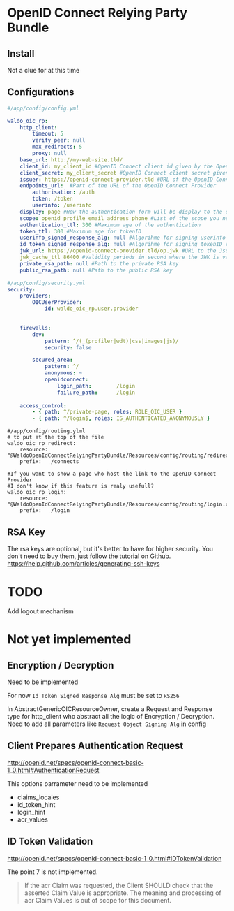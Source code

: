 OpenID Connect Relying Party Bundle
===================================

## Install
Not a clue for at this time

## Configurations
```yaml
#/app/config/config.yml

waldo_oic_rp:
    http_client:
        timeout: 5
        verify_peer: null
        max_redirects: 5
        proxy: null
    base_url: http://my-web-site.tld/
    client_id: my_client_id #OpenID Connect client id given by the OpenId Connect Provider
    client_secret: my_client_secret #OpenID Connect client secret given by the OpenId Connect Provider
    issuer: https://openid-connect-provider.tld #URL of the OpenID Connect Provider
    endpoints_url:  #Part of the URL of the OpenID Connect Provider
        authorisation: /auth
        token: /token
        userinfo: /userinfo
    display: page #How the authentication form will be display to the enduser
    scope: openid profile email address phone #List of the scope you need
    authentication_ttl: 300 #Maximum age of the authentication
    token_ttl: 300 #Maximum age for tokenID
    userinfo_signed_response_alg: null #Algorihme for signing userinfo response (RS256)
    id_token_signed_response_alg: null #Algorihme for signing tokenID response (RS256)
    jwk_url: https://openid-connect-provider.tld/op.jwk #URL to the Json Web Key of OpenID Connect Provider
    jwk_cache_ttl 86400 #Validity periods in second where the JWK is valid
    private_rsa_path: null #Path to the private RSA key
    public_rsa_path: null #Path to the public RSA key
```

```yaml
#/app/config/security.yml
security:
    providers:
        OICUserProvider: 
            id: waldo_oic_rp.user.provider
            

    firewalls:
        dev:
            pattern: ^/(_(profiler|wdt)|css|images|js)/
            security: false

        secured_area:
            pattern: ^/
            anonymous: ~
            openidconnect:
                login_path:        /login
                failure_path:      /login
    
    access_control:
        - { path: ^/private-page, roles: ROLE_OIC_USER }
        - { path: ^/login$, roles: IS_AUTHENTICATED_ANONYMOUSLY }
```

```ỳaml
#/app/config/routing.ylml
# to put at the top of the file
waldo_oic_rp_redirect:
    resource: "@WaldoOpenIdConnectRelyingPartyBundle/Resources/config/routing/redirect.xml"
    prefix:   /connects

#If you want to show a page who host the link to the OpenID Connect Provider 
#I don't know if this feature is realy usefull?
waldo_oic_rp_login:
    resource: "@WaldoOpenIdConnectRelyingPartyBundle/Resources/config/routing/login.xml"
    prefix:   /login
```



## RSA Key
The rsa keys are optional, but it's better to have for higher security.
You don't need to buy them, just follow the tutorial on Github.
https://help.github.com/articles/generating-ssh-keys

TODO
====
Add logout mechanism


Not yet implemented
===================

Encryption / Decryption
-----------------------

Need to be implemented

For now `Id Token Signed Response Alg` must be set to `RS256`

In AbstractGenericOICResourceOwner, create a Request and Response type for
http_client who abstract all the logic of Encryption / Decryption.
Need to add all parameters like `Request Object Signing Alg` in config



Client Prepares Authentication Request
---------------------------------------
http://openid.net/specs/openid-connect-basic-1_0.html#AuthenticationRequest

This options parrameter need to be implemented
 - claims_locales
 - id_token_hint
 - login_hint
 - acr_values


ID Token Validation 
-------------------
http://openid.net/specs/openid-connect-basic-1_0.html#IDTokenValidation

The point 7 is not implemented.
> If the acr Claim was requested, the Client SHOULD check that the asserted Claim 
> Value is appropriate. The meaning and processing of acr Claim Values is out of 
> scope for this document.

